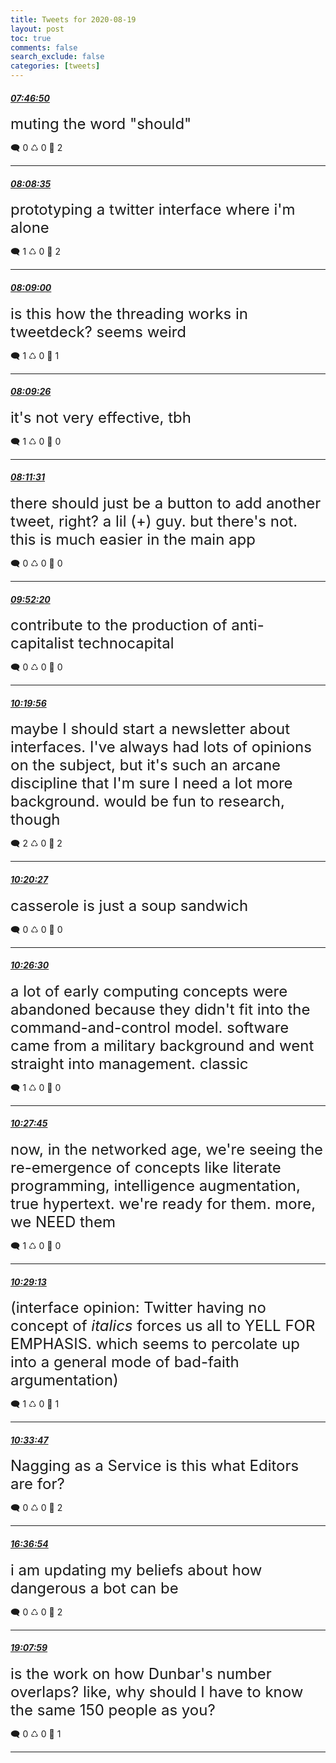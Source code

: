 ```yaml
---
title: Tweets for 2020-08-19
layout: post
toc: true
comments: false
search_exclude: false
categories: [tweets]
---
```



#### <a href = "https://twitter.com/deepfates/status/1296081190093373442">*07:46:50*</a>

<font size="5">muting the word "should"</font>



🗨️ 0 ♺ 0 🤍  2   

---
    
#### <a href = "https://twitter.com/deepfates/status/1296086662230024194">*08:08:35*</a>

<font size="5">prototyping a twitter interface where i'm alone</font>



🗨️ 1 ♺ 0 🤍  2   

---
    
#### <a href = "https://twitter.com/deepfates/status/1296086768207441921">*08:09:00*</a>

<font size="5">is this how the threading works in tweetdeck? seems weird</font>



🗨️ 1 ♺ 0 🤍  1   

---
    
#### <a href = "https://twitter.com/deepfates/status/1296086878404452354">*08:09:26*</a>

<font size="5">it's not very effective, tbh</font>



🗨️ 1 ♺ 0 🤍  0   

---
    
#### <a href = "https://twitter.com/deepfates/status/1296087403887759360">*08:11:31*</a>

<font size="5">there should just be a button to add another tweet, right? a lil (+) guy. but there's not. this is much easier in the main app</font>



🗨️ 0 ♺ 0 🤍  0   

---
    
#### <a href = "https://twitter.com/deepfates/status/1296112771948597253">*09:52:20*</a>

<font size="5">contribute to the production of anti-capitalist technocapital</font>



🗨️ 0 ♺ 0 🤍  0   

---
    
#### <a href = "https://twitter.com/deepfates/status/1296119720463089664">*10:19:56*</a>

<font size="5">maybe I should start a newsletter about interfaces. I've always had lots of opinions on the subject, but it's such an arcane discipline that I'm sure I need a lot more background. would be fun to research, though</font>



🗨️ 2 ♺ 0 🤍  2   

---
    
#### <a href = "https://twitter.com/deepfates/status/1296119851321135106">*10:20:27*</a>

<font size="5">casserole is just a soup sandwich</font>



🗨️ 0 ♺ 0 🤍  0   

---
    
#### <a href = "https://twitter.com/deepfates/status/1296121370716209154">*10:26:30*</a>

<font size="5">a lot of early computing concepts were abandoned because they didn't fit into the command-and-control model.  software came from a military background and went straight into management. classic</font>



🗨️ 1 ♺ 0 🤍  0   

---
    
#### <a href = "https://twitter.com/deepfates/status/1296121686966730752">*10:27:45*</a>

<font size="5">now, in the networked age, we're seeing the re-emergence of concepts like literate programming, intelligence augmentation, true hypertext. we're ready for them. more, we NEED them</font>



🗨️ 1 ♺ 0 🤍  0   

---
    
#### <a href = "https://twitter.com/deepfates/status/1296122056421937152">*10:29:13*</a>

<font size="5">(interface opinion: Twitter having no concept of *italics* forces us all to YELL FOR EMPHASIS. which seems to percolate up into a general mode of bad-faith argumentation)</font>



🗨️ 1 ♺ 0 🤍  1   

---
    
#### <a href = "https://twitter.com/deepfates/status/1296123204549787648">*10:33:47*</a>

<font size="5">Nagging as a Service  is this what Editors are for?</font>



🗨️ 0 ♺ 0 🤍  2   

---
    
#### <a href = "https://twitter.com/deepfates/status/1296214585637130241">*16:36:54*</a>

<font size="5">i am updating my beliefs about how dangerous a bot can be</font>



🗨️ 0 ♺ 0 🤍  2   

---
    
#### <a href = "https://twitter.com/deepfates/status/1296252607875305472">*19:07:59*</a>

<font size="5">is the work on how Dunbar's number overlaps?   like, why should I have to know the same 150 people as you?</font>



🗨️ 0 ♺ 0 🤍  1   

---
    
            
